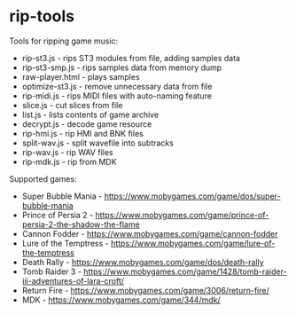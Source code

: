 # rip-tools

Tools for ripping game music:
- rip-st3.js - rips ST3 modules from file, adding samples data
- rip-st3-smp.js - rips samples data from memory dump
- raw-player.html - plays samples
- optimize-st3.js - remove unnecessary data from file
- rip-midi.js - rips MIDI files with auto-naming feature
- slice.js - cut slices from file
- list.js - lists contents of game archive
- decrypt.js - decode game resource
- rip-hmi.js - rip HMI and BNK files
- split-wav.js - split wavefile into subtracks
- rip-wav.js - rip WAV files
- rip-mdk.js - rip from MDK

Supported games:
- Super Bubble Mania - https://www.mobygames.com/game/dos/super-bubble-mania
- Prince of Persia 2 - https://www.mobygames.com/game/prince-of-persia-2-the-shadow-the-flame
- Cannon Fodder - https://www.mobygames.com/game/cannon-fodder
- Lure of the Temptress - https://www.mobygames.com/game/lure-of-the-temptress
- Death Rally - https://www.mobygames.com/game/dos/death-rally
- Tomb Raider 3 - https://www.mobygames.com/game/1428/tomb-raider-iii-adventures-of-lara-croft/
- Return Fire - https://www.mobygames.com/game/3006/return-fire/
- MDK - https://www.mobygames.com/game/344/mdk/
